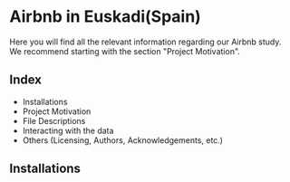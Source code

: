 # Airbnb in Euskadi(Spain)
Here you will find all the relevant information regarding our Airbnb study.
We recommend starting with the section "Project Motivation".
## Index
- Installations
- Project Motivation
- File Descriptions
- Interacting with the data
- Others (Licensing, Authors, Acknowledgements, etc.)

## Installations

